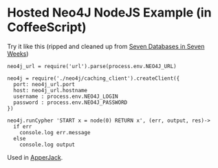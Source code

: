 # Hosted Neo4J NodeJS Example (in CoffeeScript)

Try it like this (ripped and cleaned up from [Seven Databases in Seven Weeks](http://sevenweeks.org))
    
    neo4j_url = require('url').parse(process.env.NEO4J_URL)
    
    neo4j = require('./neo4j/caching_client').createClient({
      port: neo4j_url.port
      host: neo4j_url.hostname
      username : process.env.NEO4J_LOGIN
      password : process.env.NEO4J_PASSWORD
    })

    neo4j.runCypher 'START x = node(0) RETURN x', (err, output, res)->
      if err
        console.log err.message
      else
        console.log output

Used in [ApperJack](http://www.apperjack.com).